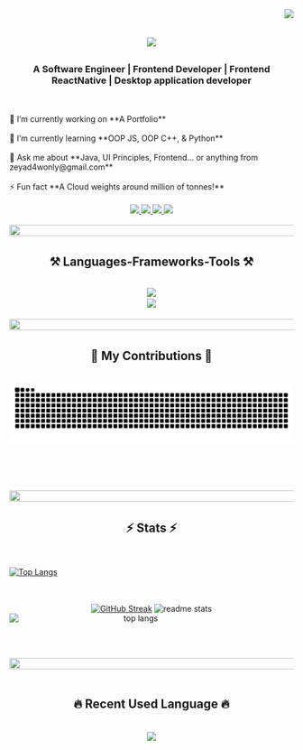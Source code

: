<img align="right" src="https://visitor-badge.laobi.icu/badge?page_id=ZeyadAy-man" />

<h1 align="center">
    <img src="https://readme-typing-svg.herokuapp.com/?font=Righteous&size=35&center=true&vCenter=true&width=500&height=70&duration=4000&lines=Hi+There!+👋;+I'm+Zeyad+Ayman!+😎;" />
</h1>

<h3 align="center">A Software Engineer | Frontend Developer | Frontend ReactNative | Desktop application developer</h3>

<br/>
<div>
  <br>
  🔭 I’m currently working on **A Portfolio**
  <br>
  <br>
  🌱 I’m currently learning **OOP JS, OOP C++, & Python**
  <br>
  <br>
  💬 Ask me about **Java, UI Principles, Frontend... or anything from zeyad4wonly@gmail.com**
  <br>
  <br>
  ⚡ Fun fact **A Cloud weights around million of tonnes!**
  <br>
  <br>
</div>
 
<div align="center"> 
  <a href="mailto:zeyad4wonly@gmail.com">
    <img src="https://img.shields.io/badge/Gmail-333333?style=for-the-badge&logo=gmail&logoColor=red" />
  </a>
  <a href="https://www.linkedin.com/in/zeyad-ayman-a050b0221" target="_blank">
    <img src="https://img.shields.io/badge/LinkedIn-0077B5?style=for-the-badge&logo=linkedin&logoColor=white" target="_blank" />
  </a>
  <a href="https://github.com/ZeyadAy-man" target="_blank">
     <img src="https://img.shields.io/badge/Portfolio-FF5722?style=for-the-badge&logo=todoist&logoColor=white" target="_blank" /> <!-- sqlite, safari, google-chrome are other good icon options -->
  </a>
  <a href="https://leetcode.com" target="_blank">
     <img src="https://img.shields.io/badge/leetcode-FFFFFF?style=for-the-badge&logo=leetcode&logoColor=black" target="_blank" /> <!-- sqlite, safari, google-chrome are other good icon options -->
  </a>
</div>
<br>
<div align="center">
    <img src="https://user-images.githubusercontent.com/74038190/212284100-561aa473-3905-4a80-b561-0d28506553ee.gif" width=1000 height=20/>
</div>

<h2 align="center">⚒️ Languages-Frameworks-Tools ⚒️</h2>
<br/>
<div align="center">
    <img src="https://skillicons.dev/icons?i=cpp,c,java,javascript,python,react,html,css" />
    <br>
    <img src="https://skillicons.dev/icons?i=git,github,figma,mongodb,mysql,vscode,stackoverflow,eclipse,visualstudio,gmail" /><br>
</div>

<br/>
<div align="center">
    <img src="https://user-images.githubusercontent.com/74038190/212284100-561aa473-3905-4a80-b561-0d28506553ee.gif" width=1000 height=20/>
</div>

<div align="center">
  <h2>🐍 My Contributions 🐍</h2>
  <br>
  <img alt="snake eating my contributions" src="https://raw.githubusercontent.com/ZeyadAy-man/ZeyadAy-man/output/github-contribution-grid-snake.svg" />
  
  <br/><br/><br/>
</div>

<div align="center">
    <img src="https://user-images.githubusercontent.com/74038190/212284100-561aa473-3905-4a80-b561-0d28506553ee.gif" width=1000 height=20/>
</div>

<h2 align="center">⚡ Stats ⚡</h2>
<br>

[![Top Langs](https://github-readme-stats.vercel.app/api/top-langs/?username=ZeyadAy-man&layout=donut)](https://github.com/anuraghazra/github-readme-stats)
<div align=center display=flex flexdirection=row>
  <br>
  <br>
  <a align="left" width=450 href="https://git.io/streak-stats"><img src="https://streak-stats.demolab.com?user=ZeyadAy-man&theme=transparent" alt="GitHub Streak" /></a>
<!--   <br> -->
<!--   <br> -->
  <img width=450 src="https://github-readme-stats.vercel.app/api?username=ZeyadAy-man&count_private=true&show_icons=true&theme=react&rank_icon=github&border_radius=10" alt="readme stats" />
<!--   <br> -->
<!--   <br> -->
  <img align="left" width=450 align="center" src="https://github-readme-stats.vercel.app/api/top-langs/?username=ZeyadAy-man&hide=HTML&langs_count=8&layout=compact&theme=react&border_radius=10&size_weight=0.5&count_weight=0.5&exclude_repo=github-readme-stats" alt="top langs" />
  <br>
  <br>
</div>

<br/><br/>

<div align="center">
    <img src="https://user-images.githubusercontent.com/74038190/212284100-561aa473-3905-4a80-b561-0d28506553ee.gif" width=1000 height=20/>
</div>

<br/>

<h2 align="center">🔥 Recent Used Language 🔥</h2>
<br>
<div align="center">
    <img width=450 align="center" src="https://github-readme-stats.vercel.app/api/wakatime?username=ZeyadAy_man"></img>
</div>
<br>
